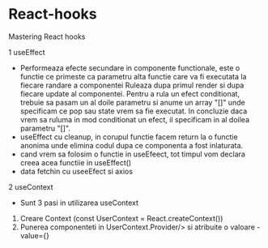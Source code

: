 # React-hooks

Mastering React hooks

1 useEffect

- Performeaza efecte secundare in componente functionale, este o functie ce primeste ca parametru alta functie care va fi executata la fiecare randare a componentei
  Ruleaza dupa primul render si dupa fiecare update al componentei.
  Pentru a rula un efect conditionat, trebuie sa pasam un al doile parametru si anume un array "[]" unde specificam ce pop sau state vrem sa fie executat. In concluzie daca vrem sa ruluma in mod conditionat un efect, il specificam in al doilea parametru "[]".
- useEffect cu cleanup, in corupul functie facem return la o functie anonima unde elimina codul dupa ce componenta a fost inlaturata.
- cand vrem sa folosim o functie in useEfeect, tot timpul vom declara creea acea functiie in useEffect()
- data fetchin cu useeEfect si axios

2 useContext

- Sunt 3 pasi in utilizarea useContext

1. Creare Context (const UserContext = React.createContext())
2. Punerea componenteti in UserContext.Provider/> si atribuite o valoare -value={}
